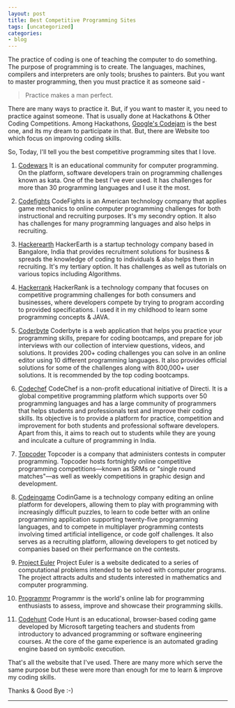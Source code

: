 ```yaml
---
layout: post
title: Best Competitive Programming Sites
tags: [uncategorized]
categories:
- blog
---
```


The practice of coding is one of teaching the computer to do something. The purpose of programming is to create. 
The languages, machines, compilers and interpreters are only tools; brushes to painters. But you want to master
programming, then you must practice it as someone said -

> Practice makes a man perfect.

There are many ways to practice it. But, if you want to master it, you need to practice against someone. That is 
usually done at Hackathons & Other Coding Competitions. Among Hackathons, [Google's Codejam](https://code.google.com/codejam) 
is the best one, and its my dream to participate in that. But, there are Website too which focus on improving coding skills.

So, Today, I'll tell you the best competitive programming sites that I love.

1. 	[Codewars](https://codewars.com)
	It is an educational community for computer programming. On the platform, software developers train on 
	programming challenges known as kata. One of the best I've ever used. It has challenges for more than
	30 programming languages and I use it the most. 
	
2. 	[Codefights](https://codefights.com)
	CodeFights is an American technology company that applies game mechanics to online computer programming 
	challenges for both instructional and recruiting purposes. It's my secondry option. It also
	has challenges for many programming languages and also helps in recruiting.

3. 	[Hackerearth](https://hackerearth.com)
	HackerEarth is a startup technology company based in Bangalore, India that provides recruitment solutions for
	business & spreads the knowledge of coding to individuals & also helps them in recruiting. It's my tertiary
	option. It has challenges as well as tutorials on various topics including Algorithms.
	
4. 	[Hackerrank](https://hackerrank.com)
	HackerRank is a technology company that focuses on competitive programming challenges for both consumers 
	and businesses, where developers compete by trying to program according to provided specifications. I used
	it in my childhood to learn some programming concepts & JAVA.
		
5. 	[Coderbyte](https://coderbyte.com)
	Coderbyte is a web application that helps you practice your programming skills, prepare for coding bootcamps,
	and prepare for job interviews with our collection of interview questions, videos, and solutions. It provides
	200+ coding challenges you can solve in an online editor using 10 different programming languages. It also 
	provides official solutions for some of the challenges along with 800,000+ user solutions. 
	It is recommended by the top coding bootcamps.
	
6. 	[Codechef](https://codechef.com)
	CodeChef is a non-profit educational initiative of Directi. It is a global competitive programming platform 
	which supports over 50 programming languages and has a large community of programmers that helps students 
	and professionals test and improve their coding skills. Its objective is to provide a platform for practice,
	competition and improvement for both students and professional software developers. Apart from this, it aims 
	to reach out to students while they are young and inculcate a culture of programming in India.
	
8. 	[Topcoder](https://topcoder.com)
	Topcoder is a company that administers contests in computer programming. Topcoder hosts fortnightly online 
	competitive programming competitions—known as SRMs or "single round matches"—as well as weekly competitions 
	in graphic design and development.
	
7. 	[Codeingame](https://codeingame.com)
	CodinGame is a technology company editing an online platform for developers, allowing them to play with 
	programming with increasingly difficult puzzles, to learn to code better with an online programming 
	application supporting twenty-five programming languages, and to compete in multiplayer programming 
	contests involving timed artificial intelligence, or code golf challenges. It also serves as a 
	recruiting platform, allowing developers to get noticed by companies based on their performance on 
	the contests.
	
9. 	[Project Euler](https://projecteuler.net)
	Project Euler is a website dedicated to a series of computational problems intended to be solved 
	with computer programs. The project attracts adults and students interested in mathematics 
	and computer programming.
	
10.	[Programmr](https://programmr.com)
	Programmr is the world's online lab for programming enthusiasts to assess, improve and showcase 
	their programming skills.
	
11. [Codehunt](https://www.codehunt.com)
	Code Hunt is an educational, browser-based coding game developed by Microsoft targeting teachers 
	and students from introductory to advanced programming or software engineering courses. At the 
	core of the game experience is an automated grading engine based on symbolic execution.

That's all the website that I've used. There are many more which serve the same purpose but these
were more than enough for me to learn & improve my coding skills. 

Thanks & Good Bye :-)

---
